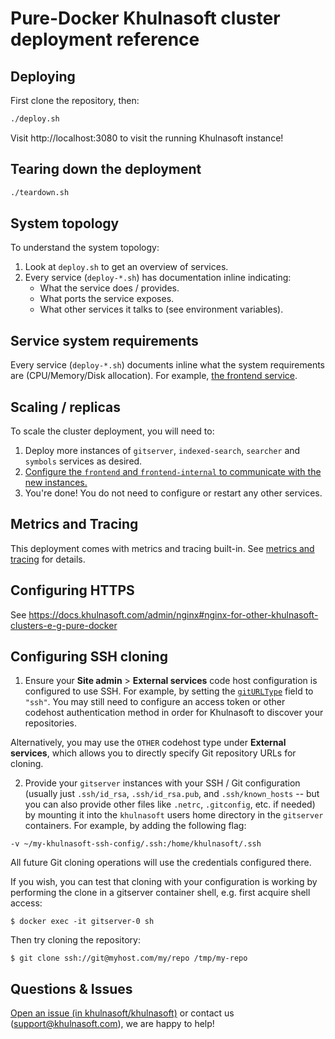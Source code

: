 # Pure-Docker Khulnasoft cluster deployment reference

## Deploying

First clone the repository, then:

```bash
./deploy.sh
```

Visit http://localhost:3080 to visit the running Khulnasoft instance!

## Tearing down the deployment

```bash
./teardown.sh
```

## System topology

To understand the system topology:

1. Look at `deploy.sh` to get an overview of services.
2. Every service (`deploy-*.sh`) has documentation inline indicating:
   - What the service does / provides.
   - What ports the service exposes.
   - What other services it talks to (see environment variables).

## Service system requirements

Every service (`deploy-*.sh`) documents inline what the system requirements are (CPU/Memory/Disk allocation). For example, [the frontend service](https://github.com/khulnasoft/deploy-khulnasoft-docker/blob/f01b97a397138dd76e5f5ed45b2574b9a2e70cd1/deploy-frontend.sh#L6-L9).

## Scaling / replicas

To scale the cluster deployment, you will need to:

1. Deploy more instances of `gitserver`, `indexed-search`, `searcher` and `symbols` services as desired.
2. [Configure the `frontend` and `frontend-internal` to communicate with the new instances.](https://github.com/khulnasoft/deploy-khulnasoft-docker/blob/f01b97a397138dd76e5f5ed45b2574b9a2e70cd1/deploy-frontend.sh#L31-L34)
3. You're done! You do not need to configure or restart any other services.

## Metrics and Tracing

This deployment comes with metrics and tracing built-in. See [metrics and tracing](metrics-and-tracing.md) for details.

## Configuring HTTPS

See https://docs.khulnasoft.com/admin/nginx#nginx-for-other-khulnasoft-clusters-e-g-pure-docker

## Configuring SSH cloning

1. Ensure your **Site admin** > **External services** code host configuration is configured to use SSH. For example, by setting the [`gitURLType`](https://docs.khulnasoft.com/admin/site_config/all#giturltype-string-enum) field to `"ssh"`. You may still need to configure an access token or other codehost authentication method in order for Khulnasoft to discover your repositories.

Alternatively, you may use the `OTHER` codehost type under **External services**, which allows you to directly specify Git repository URLs for cloning.

2. Provide your `gitserver` instances with your SSH / Git configuration (usually just `.ssh/id_rsa`, `.ssh/id_rsa.pub`, and `.ssh/known_hosts` -- but you can also provide other files like `.netrc`, `.gitconfig`, etc. if needed) by mounting it into the `khulnasoft` users home directory in the `gitserver` containers. For example, by adding the following flag:

```
-v ~/my-khulnasoft-ssh-config/.ssh:/home/khulnasoft/.ssh
```

All future Git cloning operations will use the credentials configured there.

If you wish, you can test that cloning with your configuration is working by performing the clone in a gitserver container shell, e.g. first acquire shell access:

```
$ docker exec -it gitserver-0 sh
```

Then try cloning the repository:

```
$ git clone ssh://git@myhost.com/my/repo /tmp/my-repo
```
## Questions & Issues

[Open an issue (in khulnasoft/khulnasoft)](https://github.com/khulnasoft/khulnasoft/issues/new?assignees=&labels=deploy-khulnasoft-docker&template=deploy-khulnasoft-docker.md&title=%5Bdeploy-khulnasoft-docker%5D) or contact us (support@khulnasoft.com), we are happy to help!
